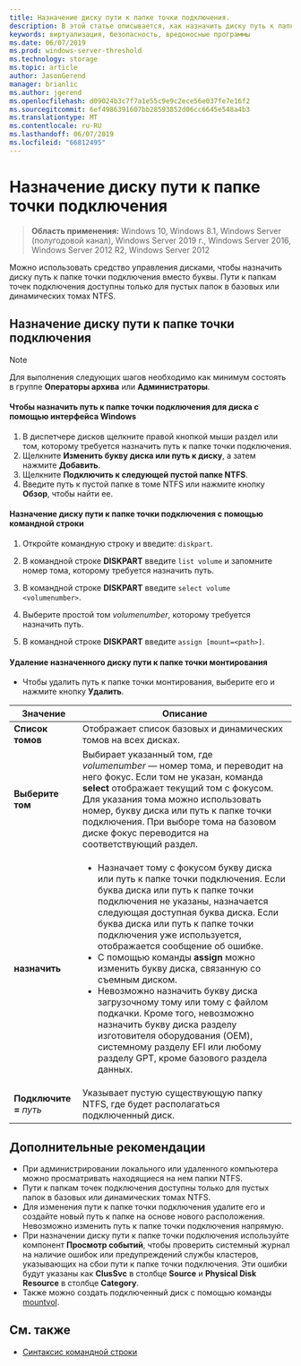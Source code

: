 ```yaml
---
title: Назначение диску пути к папке точки подключения.
description: В этой статье описывается, как назначить диску путь к папке точки подключения вместо буквы.
keywords: виртуализация, безопасность, вредоносные программы
ms.date: 06/07/2019
ms.prod: windows-server-threshold
ms.technology: storage
ms.topic: article
author: JasonGerend
manager: brianlic
ms.author: jgerend
ms.openlocfilehash: d09024b3c7f7a1e55c9e9c2ece56e037fe7e16f2
ms.sourcegitcommit: 6ef4986391607bb28593852d06cc6645e548a4b3
ms.translationtype: MT
ms.contentlocale: ru-RU
ms.lasthandoff: 06/07/2019
ms.locfileid: "66812495"
---
```

# <a name="assign-a-mount-point-folder-path-to-a-drive"></a>Назначение диску пути к папке точки подключения

> **Область применения:** Windows 10, Windows 8.1, Windows Server (полугодовой канал), Windows Server 2019 г., Windows Server 2016, Windows Server 2012 R2, Windows Server 2012

Можно использовать средство управления дисками, чтобы назначить диску путь к папке точки подключения вместо буквы. Пути к папкам точек подключения доступны только для пустых папок в базовых или динамических томах NTFS.

## <a name="assigning-a-mount-point-folder-path-to-a-drive"></a>Назначение диску пути к папке точки подключения

> [!NOTE]
> Для выполнения следующих шагов необходимо как минимум состоять в группе **Операторы архива** или **Администраторы**.

#### <a name="to-assign-a-mount-point-folder-path-to-a-drive-by-using-the-windows-interface"></a>Чтобы назначить путь к папке точки подключения для диска с помощью интерфейса Windows

1.  В диспетчере дисков щелкните правой кнопкой мыши раздел или том, которому требуется назначить путь к папке точки подключения. 
2. Щелкните **Изменить букву диска или путь к диску**, а затем нажмите **Добавить**. 
3. Щелкните **Подключить к следующей пустой папке NTFS**.
4. Введите путь к пустой папке в томе NTFS или нажмите кнопку **Обзор**, чтобы найти ее.

#### <a name="to-assign-a-mount-point-folder-path-to-a-drive-using-a-command-line"></a>Назначение диску пути к папке точки подключения с помощью командной строки

1.  Откройте командную строку и введите: `diskpart`.

2.  В командной строке **DISKPART** введите `list volume` и запомните номер тома, которому требуется назначить путь.

3.  В командной строке **DISKPART** введите `select volume <volumenumber>`. 

4. Выберите простой том *volumenumber*, которому требуется назначить путь.

5.  В командной строке **DISKPART** введите `assign [mount=<path>]`.

#### <a name="to-remove-a-mount-point-folder-path-to-a-drive"></a>Удаление назначенного диску пути к папке точки монтирования

-   Чтобы удалить путь к папке точки монтирования, выберите его и нажмите кнопку **Удалить**.

| Значение | Описание |
| --- | --- |
| **Список томов** | Отображает список базовых и динамических томов на всех дисках. |
| **Выберите том**        | Выбирает указанный том, где <em>volumenumber</em> — номер тома, и переводит на него фокус. Если том не указан, команда **select** отображает текущий том с фокусом. Для указания тома можно использовать номер, букву диска или путь к папке точки подключения. При выборе тома на базовом диске фокус переводится на соответствующий раздел.|
| **назначить** | <ul><li> Назначает тому с фокусом букву диска или путь к папке точки подключения. Если буква диска или путь к папке точки подключения не указаны, назначается следующая доступная буква диска. Если буква диска или путь к папке точки подключения уже используется, отображается сообщение об ошибке.</li>  <li>С помощью команды **assign** можно изменить букву диска, связанную со съемным диском.</li> <li> Невозможно назначить букву диска загрузочному тому или тому с файлом подкачки. Кроме того, невозможно назначить букву диска разделу изготовителя оборудования (OEM), системному разделу EFI или любому разделу GPT, кроме базового раздела данных.</li></ul> |
| **Подключите =** <em>путь</em> | Указывает пустую существующую папку NTFS, где будет располагаться подключенный диск.  |

## <a name="additional-considerations"></a>Дополнительные рекомендации

-   При администрировании локального или удаленного компьютера можно просматривать находящиеся на нем папки NTFS.
-   Пути к папкам точек подключения доступны только для пустых папок в базовых или динамических томах NTFS.
-   Для изменения пути к папке точки подключения удалите его и создайте новый путь к папке на основе нового расположения. Невозможно изменить путь к папке точки подключения напрямую.
-   При назначении диску пути к папке точки подключения используйте компонент **Просмотр событий**, чтобы проверить системный журнал на наличие ошибок или предупреждений службы кластеров, указывающих на сбои пути к папке точки подключения. Эти ошибки будут указаны как **ClusSvc** в столбце **Source** и **Physical Disk Resource** в столбце **Category**.
-   Также можно создать подключенный диск с помощью команды [mountvol](https://go.microsoft.com/fwlink/?linkid=64111).

## <a name="see-also"></a>См. также
-   [Синтаксис командной строки](https://technet.microsoft.com/library/cc742449(v=ws.11).aspx)


